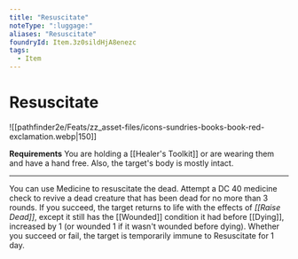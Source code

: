 ```yaml
---
title: "Resuscitate"
noteType: ":luggage:"
aliases: "Resuscitate"
foundryId: Item.3z0sildHjA8enezc
tags:
  - Item
---
```


# Resuscitate
![[pathfinder2e/Feats/zz_asset-files/icons-sundries-books-book-red-exclamation.webp|150]]

**Requirements** You are holding a [[Healer's Toolkit]] or are wearing them and have a hand free. Also, the target's body is mostly intact.

* * *

You can use Medicine to resuscitate the dead. Attempt a DC 40 medicine check to revive a dead creature that has been dead for no more than 3 rounds. If you succeed, the target returns to life with the effects of _[[Raise Dead]]_, except it still has the [[Wounded]] condition it had before [[Dying]], increased by 1 (or wounded 1 if it wasn't wounded before dying). Whether you succeed or fail, the target is temporarily immune to Resuscitate for 1 day.
